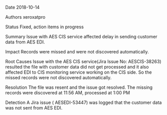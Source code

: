Date
2018-10-14

Authors
xeroxatpro

Status
Fixed, action items in progress

Summary
Issue with AES CIS service affected delay in sending customer data from AES EDI.

Impact
Records were missed and were not discovered automatically.

Root Causes
Issue with the AES CIS service(Jira Issue No: AESCIS-38263) resulted the file with customer data did not get processed and it also affected EDI to CIS monitoring service working on the CIS side. So the missed records were not discovered automatically. 

Resolution
The file was resent and the issue got resolved. The missing records were discovered at 11:56 AM, processed at 1:00 PM

Detection
A Jira issue ( AESEDI-53447) was logged that the customer data was not sent from AES EDI.

